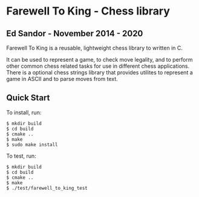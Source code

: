 Farewell To King - Chess library
================
**Ed Sandor** - November 2014 - 2020
-------------


Farewell To King is a reusable, lightweight chess library to written in C.  

It can be used to represent a game, to check move legality, and to perform other common chess related tasks for use in different chess applications.  There is a optional chess strings library that provides utilites to represent a game in ASCII and to parse moves from text.

Quick Start
-----------
To install, run:
```
$ mkdir build
$ cd build
$ cmake ..
$ make
$ sudo make install
```

To test, run:
```
$ mkdir build
$ cd build
$ cmake ..
$ make
$ ./test/farewell_to_king_test
```